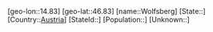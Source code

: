 ﻿---
location: [46.83,14.83]
type: City
tags:
- geo/City


SpocWebEntityId: 35684
isDeleted: false
confidential: public

---
[geo-lon::14.83]
[geo-lat::46.83]
[name::Wolfsberg]
[State::]
[Country::[Austria](geo/Continent/Europe/Austria.md)]
[StateId::]
[Population::]
[Unknown::]

